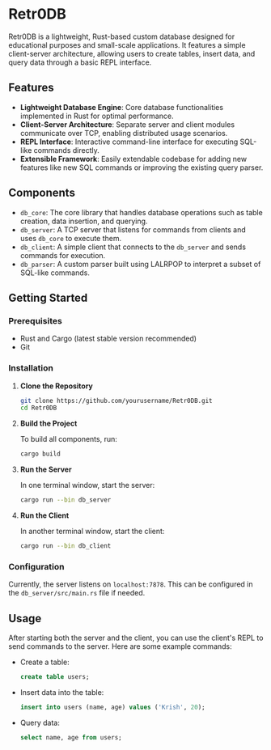 # Retr0DB

Retr0DB is a lightweight, Rust-based custom database designed for educational purposes and small-scale applications. It features a simple client-server architecture, allowing users to create tables, insert data, and query data through a basic REPL interface.

## Features

- **Lightweight Database Engine**: Core database functionalities implemented in Rust for optimal performance.
- **Client-Server Architecture**: Separate server and client modules communicate over TCP, enabling distributed usage scenarios.
- **REPL Interface**: Interactive command-line interface for executing SQL-like commands directly.
- **Extensible Framework**: Easily extendable codebase for adding new features like new SQL commands or improving the existing query parser.

## Components

- `db_core`: The core library that handles database operations such as table creation, data insertion, and querying.
- `db_server`: A TCP server that listens for commands from clients and uses `db_core` to execute them.
- `db_client`: A simple client that connects to the `db_server` and sends commands for execution.
- `db_parser`: A custom parser built using LALRPOP to interpret a subset of SQL-like commands.

## Getting Started

### Prerequisites

- Rust and Cargo (latest stable version recommended)
- Git

### Installation

1. **Clone the Repository**

    ```bash
    git clone https://github.com/yourusername/Retr0DB.git
    cd Retr0DB
    ```

2. **Build the Project**

    To build all components, run:

    ```bash
    cargo build
    ```

3. **Run the Server**

    In one terminal window, start the server:

    ```bash
    cargo run --bin db_server
    ```

4. **Run the Client**

    In another terminal window, start the client:

    ```bash
    cargo run --bin db_client
    ```

### Configuration

Currently, the server listens on `localhost:7878`. This can be configured in the `db_server/src/main.rs` file if needed.

## Usage

After starting both the server and the client, you can use the client's REPL to send commands to the server. Here are some example commands:

- Create a table:
  ```sql
  create table users;

- Insert data into the table:
  ```sql
  insert into users (name, age) values ('Krish', 20);

- Query data:
  ```sql
  select name, age from users;
